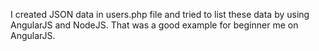 I created JSON data in users.php file and tried to list these data by using AngularJS and NodeJS.
That was a good example for beginner me on AngularJS.
